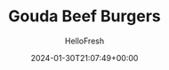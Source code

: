 ---
draft: true # Use this only for setting draft status
hidden: false # Use this to hide unwanted recipes
slug: # <post-title>
title: 'Gouda Beef Burgers'
description: "These bodacious burgers are positively layered with flavor. First, pork patties are infused with an aromatic mix of garlic, onion, and smoked paprika. Topping the cooked patties is nutty, melty gouda, plus a tangle of caramelized onions spiked with Sriracha and lime. Everything gets tucked into toasty potato buns spread with creamy garlic-lime sauce. On the side: a heap of crispy oven fries. Prepare for total taste bud takeover."
image: https://img.hellofresh.com/f_auto,fl_lossy,q_auto,w_1200/hellofresh_s3/image/63d94e2204550d435a02ba45-8d28b282.jpg
date: 2024-01-30T21:07:49+00:00
author: HelloFresh

tags: []
categories: "main course"
cuisines: "American"
allergens: ['Milk', 'Eggs', 'Soy', 'Wheat']

calories: 1140
preptime: ['30 minutes', '10 minutes']
cooktime: # 180 = 3 Hours | In minutes
totaltime: PT30M
servings: 2

links:
  - description: "These bodacious burgers are positively layered with flavor. First, pork patties are infused with an aromatic mix of garlic, onion, and smoked paprika. Topping the cooked patties is nutty, melty gouda, plus a tangle of caramelized onions spiked with Sriracha and lime. Everything gets tucked into toasty potato buns spread with creamy garlic-lime sauce. On the side: a heap of crispy oven fries. Prepare for total taste bud takeover."
    website: https://www.hellofresh.com/recipes/gouda-beef-burgers-65a8429eee7b8a986cc22402
    image: https://img.hellofresh.com/f_auto,fl_lossy,q_auto,w_1200/hellofresh_s3/image/63d94e2204550d435a02ba45-8d28b282.jpg
 
weight: # 1 | You can add weight to some posts to override the default sorting (date descending)

comments: false # Keep False

ingredients: ['12 ounce Potatoes', '1 unit Onion', '1 unit Lime', '1 clove Garlic', '2 unit Potato Buns', '1 teaspoon Smoked Paprika', '1 teaspoon Sriracha', '10 ounce Ground Beef', '2 slice Gouda Cheese', '2 tablespoon Mayonnaise', '1.5 tablespoon Sour Cream', '4 teaspoon Olive Oil', '2 tablespoon Butter', '¾ teaspoon Sugar', ' Salt', ' Pepper']

instructionTitles: ['Prep', 'Roast Potatoes', 'Cook Onion', 'Cook Patties', 'Toast Buns & Make Sauce', 'Serve']
instructions: ['• Adjust rack to middle position and preheat oven to 450 degrees. Wash and dry produce. • Cut potatoes into ½-inch-thick wedges. Halve, peel, and thinly slice onion; mince a few slices until you have 2 TBSP (4 TBSP for 4 servings). Zest and quarter lime. Grate garlic. Halve buns.', '• Toss potatoes on a baking sheet with a large drizzle of olive oil, half the paprika (you’ll use the rest later), and a big pinch of salt and pepper. • Roast on middle rack until browned and tender, 20-25 minutes.', '• Meanwhile, melt 2 TBSP butter (3 TBSP for 4 servings) in a medium pan over medium heat. Add sliced onion, ¼ tsp sugar (½ tsp for 4), and salt. Cook, stirring, until browned and softened, 10-15 minutes. TIP: If onion starts to burn, lower heat and add a splash of water. • Stir in a squeeze of lime juice and Sriracha to taste.', '• While onion cooks, in a large bowl, combine pork*, minced onion, half the garlic, remaining paprika, ½ tsp sugar (1 tsp for 4 servings), and salt. Form into two patties (four for 4), each slightly wider than a burger bun. • Heat a large drizzle of olive oil in a large pan over medium heat. Add patties and cook until browned and cooked through, 4-7 minutes per side. • In the last 1-2 minutes of cooking, top each patty with gouda; cover pan until cheese melts. Remove from pan and set aside. Swap in beef for pork. Cook patties to desired doneness, 3-5 minutes per side.', '• Toast buns until golden. TIP: For a deeper flavor, toast in pan used for patties over medium heat. • While buns toast, in a small bowl, combine mayonnaise, sour cream, and a squeeze of lime juice. Stir in as much lime zest and remaining garlic as you like. Season with salt and pepper.', '• Spread as much sauce as you like onto bottom buns; fill buns with patties and Sriracha onion. Divide burgers and potato wedges between plates. Serve with any remaining sauce for dipping and lime wedges on the side.   Ground Beef is fully cooked when internal temperature reaches 160°.']
---